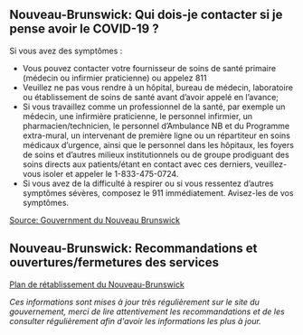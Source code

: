 ## Nouveau-Brunswick: Qui dois-je contacter si je pense avoir le COVID-19 ?

Si vous avez des symptômes :

- Vous pouvez contacter votre fournisseur de soins de santé primaire (médecin ou infirmier praticienne) ou appelez 811
- Veuillez ne pas vous rendre à un hôpital, bureau de médecin, laboratoire ou établissement de soins de santé avant d’avoir appelé en l’avance;
- Si vous travaillez comme un professionnel de la santé, par exemple un médecin, une infirmière praticienne, le personnel infirmier, un pharmacien/technicien, le personnel d’Ambulance NB et du Programme extra-mural, un intervenant de première ligne ou un répartiteur en soins médicaux d’urgence, ainsi que le personnel dans les hôpitaux, les foyers de soins et d’autres milieux institutionnels ou de groupe prodiguant des soins directs aux patients/étant en contact avec ces derniers, veuillez-vous isoler et appeler le 1-833-475-0724.
- Si vous avez de la difficulté à respirer ou si vous ressentez d’autres symptômes sévères, composez le 911 immédiatement. Avisez-les de vos symptômes.

[Source: Gouvernment du Nouveau Brunswick](https://www2.gnb.ca/content/gnb/fr/ministeres/bmhc/maladies_transmissibles/content/maladies_respiratoires/coronavirus.html)

## Nouveau-Brunswick: Recommandations et ouvertures/fermetures des services

[Plan de rétablissement du Nouveau-Brunswick](https://www2.gnb.ca/content/gnb/fr/corporate/promo/covid-19/retablissement.html)

*Ces informations sont mises à jour très régulièrement sur le site du gouvernement, merci de lire attentivement les recommandations et de les consulter régulièrement afin d'avoir les informations les plus à jour.*
